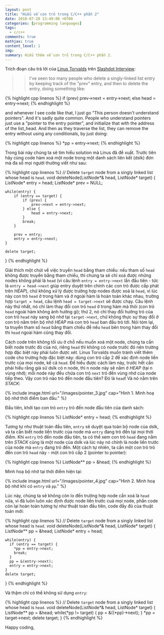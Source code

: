 ```yaml
---
layout: post
title: "Hiểu về con trỏ trong C/C++ phần 2"
date: 2018-07-20 13:49:00 +0700
categories: [programming languages]
tags:
  - c/c++
comments: true
mathjax: true
content_level: 1
img:
summary: Hiểu thêm về con trỏ trong C/C++ phần 2.
---
```



Trích đoạn câu trả lời của [Linus Torvalds](https://en.wikipedia.org/wiki/Linus_Torvalds) trên [Slashdot Interview](http://meta.slashdot.org/story/12/10/11/0030249/linus-torvalds-answers-your-questions):

>> I've seen too many people who delete a singly-linked list entry by keeping track of the "prev" entry, and then to delete the entry, doing something like:

{% highlight cpp linenos %}
if (prev)
	prev->next = entry->next;
else
	head = entry->next;
{% endhighlight %}

and whenever I see code like that, I just go "This person doesn't understand pointers". And it's sadly quite common. People who understand pointers just use a "pointer to the entry pointer", and initialize that with the address of the list_head. And then as they traverse the list, they can remove the entry without using any conditionals, by just doing:

{% highlight cpp linenos %}
*pp = entry->next;
{% endhighlight %}

Trong bài này chúng ta sẽ tìm hiểu solution mà Linus đã đề xuất. Trước tiên hãy cùng code hàm xoá một node trong một danh sách liên kết (dslk) đơn mà đa số mọi người thường viết như sau:

{% highlight cpp linenos %}
// Delete `target` node from a singly linked list whose head is `head`.
void deleteNode(ListNode*& head, ListNode* target) {
	ListNode* entry = head;
	ListNode* prev = NULL;

	while(entry) {
		if (entry == target) {
			if (prev) {
				prev->next = entry->next;
			} else {
				head = entry->next;
			}
			break;
		}

		prev = entry;
		entry = entry->next;
	}
	
	delete target;
}
{% endhighlight %}

Giải thích một chút về việc truyền `head` bằng tham chiếu: nếu tham số `head` không được truyền bằng tham chiếu, thì chúng ta sẽ chỉ xoá được những nodes không phải là `head` (vì câu lệnh `entry = entry->next` lần đầu tiên - tức là `entry = head->next` giúp entry duyệt trên chính các con trỏ được cấp phát trên _HEAP_), chứ không xử lý được trường hợp nodes được xoá là `head`, vì lúc này con trỏ `head` ở trong hàm và ở ngoài hàm là hoàn toàn khác nhau, trường hợp `target = head`, câu lệnh `head = target->next` sẽ được chạy. Câu lệnh này thứ nhất, nó chỉ làm thay đổi con trỏ `head` ở trong hàm mà thôi (con trỏ `head` ngoài hàm không ảnh hưởng gì); thứ 2, nó chỉ thay đổi hướng trỏ của con trỏ `head` này sang bộ nhớ tại `target->next`, chứ không thực sự thay đổi ở con trỏ nằm trên bộ nhớ _HEAP_ mà con trỏ `head` ban đầu trỏ tới. Nói tóm lại, ta truyền tham số `head` bằng tham chiếu để nếu `head` bên trong hàm thay đổi thì `head` ngoài hàm cũng thay đổi.

Cách code trên không tối ưu ở chỗ nếu muốn xoá một node, chúng ta cần biết node trước đó của nó, riêng `head` thì không có node trước đó nên trường hợp đặc biệt này phải luôn được xét. Linus Torvalds muốn tránh viết thêm code cho trường hợp đặc biệt này: dùng con trỏ cấp 2 để xác định node liền trước của mọi node, kể cả `head`. Để hiểu được cách làm này, trước hết cần phải hiểu rằng giả sử dslk có n node, thì n node này sẽ nằm ở _HEAP_ (tại n vùng nhớ); mỗi node này đếu chứa con trỏ `next` trỏ đến vùng nhớ của node tiếp theo. Vậy con trỏ nào trỏ đến node đầu tiên? Đó là `head`! Và nó nằm trên _STACK_:

{% include image.html
  url="/images/pointer_3.jpg"
  cap="Hình 1. Minh hoạ bộ nhớ thời điểm ban đầu."
%}

Đầu tiên, khởi tạo con trỏ `entry` trỏ đến node đầu tiên của danh sách:

{% highlight cpp linenos %}
ListNode* entry = head;
{% endhighlight %}

Tương tự như thuật toán đầu tiên, `entry` sẽ duyệt qua toàn bộ node của dslk, và ta cần biết node liền trước của  node mà `entry` đang trỏ đến tại mọi thời điểm. Khi `entry` trỏ đến node đầu tiên, ta có thể xem con trỏ `head` đang nằm trên _STACK_ cũng là một node của dslk và lúc này nó chính là node liền trước của node mà `entry` đang trỏ đến. Một cách tự nhiên, ta cần một con trỏ trỏ đến con trỏ `head` này - một con trỏ cấp 2 (pointer to pointer):

{% highlight cpp linenos %}
ListNode** pp = &head;
{% endhighlight %}

Minh hoạ bộ nhớ tại thời điểm hiện tại:

{% include image.html
  url="/images/pointer_4.jpg"
  cap="Hình 2. Minh hoạ bộ nhớ khi có `entry` và `pp`."
%}

Lúc này, chúng ta sẽ không còn lo đến trường hợp node cần xoá là `head` nữa, vì đã luôn luôn xác định được node liền trước cuả mọi node, phần code còn lại hoàn toàn tương tự như thuật toán đầu tiên, code đầy đủ của thuật toán mới:

{% highlight cpp linenos %}
// Delete `target` node from a singly linked list whose head is `head`.
void deleteNode(ListNode*& head, ListNode* target) {
    ListNode** pp = &head;
    ListNode* entry = head;

    while(entry) {
      if (entry == target) {
        *pp = entry->next;
        break;
      }
      pp = &(entry->next);
      entry = entry->next;
    }
    delete target;
}
{% endhighlight %}

Và thậm chí có thể không sử dụng `entry`:

{% highlight cpp linenos %}
// Delete `target` node from a singly linked list whose head is `head`.
void deleteNode(ListNode*& head, ListNode* target) {
    ListNode** pp = &head;
    while(*pp != target) {
      pp = &((*pp)->next);
    }
    *pp = target->next;
    delete target;
}
{% endhighlight %}

Happy coding,
